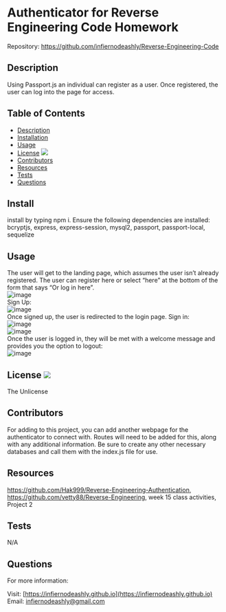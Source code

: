 # Authenticator for Reverse Engineering Code Homework

Repository: https://github.com/infiernodeashly/Reverse-Engineering-Code
  
## Description 
        
Using Passport.js an individual can register as a user. Once registered, the user can log into the page for access.

## Table of Contents

* [Description](#description)
* [Installation](#install)
* [Usage](#usage)
* [License](#license) <img src="http://img.shields.io/badge/license-The Unlicense-blue">
* [Contributors](#contributors)
* [Resources](#resources)
* [Tests](#tests)
* [Questions](#questions)

## Install

install by typing npm i. Ensure the following dependencies are installed: bcryptjs, express, express-session, mysql2, passport, passport-local, sequelize

## Usage

The user will get to the landing page, which assumes the user isn’t already registered. The user can register here or select “here” at the bottom of the form that says “Or log in here”. <br /> ![image](https://user-images.githubusercontent.com/68360119/101266285-5edb3100-371b-11eb-9ed1-7f7097b11829.png) <br /> Sign Up: <br />![image](https://user-images.githubusercontent.com/68360119/101266315-abbf0780-371b-11eb-9c71-d3fdd9d52faf.png) <br /> Once signed up, the user is redirected to the login page. Sign in: <br /> ![image](https://user-images.githubusercontent.com/68360119/101266329-df019680-371b-11eb-9735-871f8ce8ec73.png) <br /> ![image](https://user-images.githubusercontent.com/68360119/101266343-00fb1900-371c-11eb-8135-2d2e3b2063e9.png) <br /> Once the user is logged in, they will be met with a welcome message and provides you the option to logout: <br /> ![image](https://user-images.githubusercontent.com/68360119/101266582-06f1f980-371e-11eb-8c7f-13d591cbf34f.png)

## License <img src="http://img.shields.io/badge/license-The Unlicense-blue">

The Unlicense



## Contributors

For adding to this project, you can add another webpage for the authenticator to connect with. Routes will need to be added for this, along with any additional information. Be sure to create any other necessary databases and call them with the index.js file for use. 

## Resources

https://github.com/Hak999/Reverse-Engineering-Authentication, https://github.com/vetty88/Reverse-Engineering, week 15 class activities, Project 2

## Tests

N/A

## Questions

For more information:

Visit: [https://infiernodeashly.github.io](https://infiernodeashly.github.io)
Email: infiernodeashly@gmail.com
